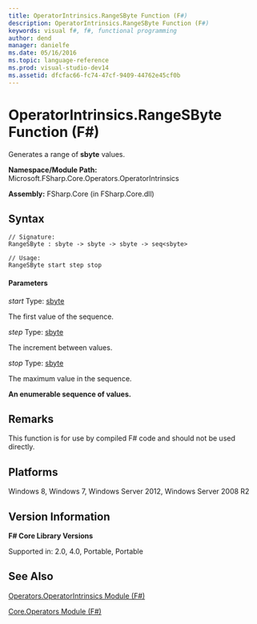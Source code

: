 ```yaml
---
title: OperatorIntrinsics.RangeSByte Function (F#)
description: OperatorIntrinsics.RangeSByte Function (F#)
keywords: visual f#, f#, functional programming
author: dend
manager: danielfe
ms.date: 05/16/2016
ms.topic: language-reference
ms.prod: visual-studio-dev14
ms.assetid: dfcfac66-fc74-47cf-9409-44762e45cf0b 
---
```


# OperatorIntrinsics.RangeSByte Function (F#)

Generates a range of **sbyte** values.

**Namespace/Module Path:** Microsoft.FSharp.Core.Operators.OperatorIntrinsics

**Assembly:** FSharp.Core (in FSharp.Core.dll)


## Syntax

```
// Signature:
RangeSByte : sbyte -> sbyte -> sbyte -> seq<sbyte>

// Usage:
RangeSByte start step stop
```

#### Parameters
*start*
Type: [sbyte](https://msdn.microsoft.com/library/fbc28b7f-2dbf-4361-acb3-830886820068)


The first value of the sequence.


*step*
Type: [sbyte](https://msdn.microsoft.com/library/fbc28b7f-2dbf-4361-acb3-830886820068)


The increment between values.


*stop*
Type: [sbyte](https://msdn.microsoft.com/library/fbc28b7f-2dbf-4361-acb3-830886820068)


The maximum value in the sequence.



**An enumerable sequence of values.**
## Remarks
This function is for use by compiled F# code and should not be used directly.


## Platforms
Windows 8, Windows 7, Windows Server 2012, Windows Server 2008 R2


## Version Information
**F# Core Library Versions**

Supported in: 2.0, 4.0, Portable, Portable




## See Also
[Operators.OperatorIntrinsics Module &#40;F&#35;&#41;](Operators.OperatorIntrinsics-Module-%5BFSharp%5D.md)

[Core.Operators Module &#40;F&#35;&#41;](Core.Operators-Module-%5BFSharp%5D.md)

